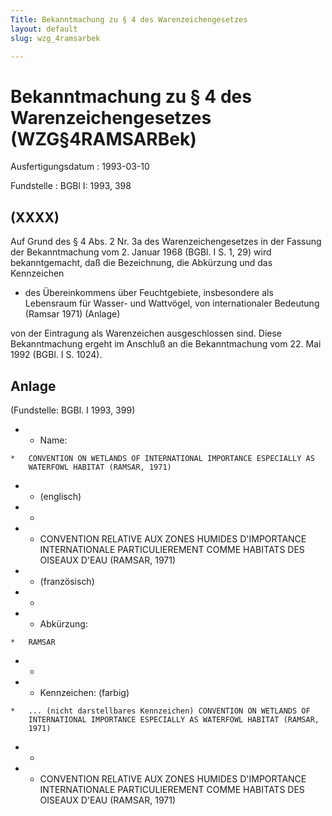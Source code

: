 ```yaml
---
Title: Bekanntmachung zu § 4 des Warenzeichengesetzes
layout: default
slug: wzg_4ramsarbek

---
```


# Bekanntmachung zu § 4 des Warenzeichengesetzes (WZG§4RAMSARBek)

Ausfertigungsdatum
:   1993-03-10

Fundstelle
:   BGBl I: 1993, 398



## (XXXX)

Auf Grund des § 4 Abs. 2 Nr. 3a des Warenzeichengesetzes in der
Fassung der Bekanntmachung vom 2. Januar 1968 (BGBl. I S. 1, 29) wird
bekanntgemacht, daß die Bezeichnung, die Abkürzung und das Kennzeichen

*   des Übereinkommens über Feuchtgebiete, insbesondere als Lebensraum für
    Wasser- und Wattvögel, von internationaler Bedeutung (Ramsar 1971)
    (Anlage)



von der Eintragung als Warenzeichen ausgeschlossen sind.
Diese Bekanntmachung ergeht im Anschluß an die Bekanntmachung vom 22.
Mai 1992 (BGBl. I S. 1024).


## Anlage

(Fundstelle: BGBl. I 1993, 399)

*    *   Name:

    *   CONVENTION ON WETLANDS OF INTERNATIONAL IMPORTANCE ESPECIALLY AS
        WATERFOWL HABITAT (RAMSAR, 1971)


*    *   (englisch)


*    *

*    *   CONVENTION RELATIVE AUX ZONES HUMIDES D'IMPORTANCE INTERNATIONALE
        PARTICULIEREMENT COMME HABITATS DES OISEAUX D'EAU (RAMSAR, 1971)


*    *   (französisch)


*    *

*    *   Abkürzung:

    *   RAMSAR


*    *

*    *   Kennzeichen: (farbig)

    *   ... (nicht darstellbares Kennzeichen) CONVENTION ON WETLANDS OF
        INTERNATIONAL IMPORTANCE ESPECIALLY AS WATERFOWL HABITAT (RAMSAR,
        1971)


*    *

*    *   CONVENTION RELATIVE AUX ZONES HUMIDES D'IMPORTANCE INTERNATIONALE
        PARTICULIEREMENT COMME HABITATS DES OISEAUX D'EAU (RAMSAR, 1971)




